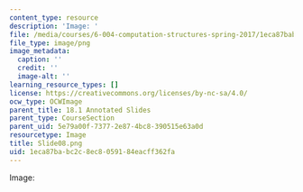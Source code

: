 ```yaml
---
content_type: resource
description: 'Image: '
file: /media/courses/6-004-computation-structures-spring-2017/1eca87babc2c8ec8059184eacff362fa_Slide08.png
file_type: image/png
image_metadata:
  caption: ''
  credit: ''
  image-alt: ''
learning_resource_types: []
license: https://creativecommons.org/licenses/by-nc-sa/4.0/
ocw_type: OCWImage
parent_title: 18.1 Annotated Slides
parent_type: CourseSection
parent_uid: 5e79a00f-7377-2e87-4bc8-390515e63a0d
resourcetype: Image
title: Slide08.png
uid: 1eca87ba-bc2c-8ec8-0591-84eacff362fa
---
```

Image: 
